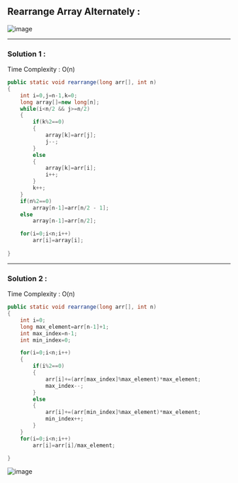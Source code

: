 ## Rearrange Array Alternately :

![image](https://user-images.githubusercontent.com/23376002/174341752-adbc3ca3-23fc-4bc6-ac8d-8348b7f86cf8.png)

  
---------------------------------------------------------------------------------------------------------------------------------------------------
  
### Solution 1 :

Time Complexity : O(n)


```java
public static void rearrange(long arr[], int n)
{
    int i=0,j=n-1,k=0;
    long array[]=new long[n];
    while(i<n/2 && j>=n/2)
    {
        if(k%2==0)
        {
            array[k]=arr[j];
            j--;
        }
        else
        {
            array[k]=arr[i];
            i++;
        }
        k++;
    }
    if(n%2==0)
        array[n-1]=arr[n/2 - 1];
    else
        array[n-1]=arr[n/2];

    for(i=0;i<n;i++)
        arr[i]=array[i];
  
}
```

---------------------------------------------------------------------------------------------------------------------------------------------------
  
### Solution 2 :

Time Complexity : O(n)


```java
public static void rearrange(long arr[], int n)
{
    int i=0;
    long max_element=arr[n-1]+1;
    int max_index=n-1;
    int min_index=0;

    for(i=0;i<n;i++)
    {
        if(i%2==0)
        {
            arr[i]+=(arr[max_index]%max_element)*max_element;
            max_index--;
        }
        else
        {
            arr[i]+=(arr[min_index]%max_element)*max_element;
            min_index++;
        }
    }
    for(i=0;i<n;i++)
        arr[i]=arr[i]/max_element;

}
```


![image](https://user-images.githubusercontent.com/23376002/174358336-fc04087c-8410-4f46-98f4-e7c7d01bdc96.png)




